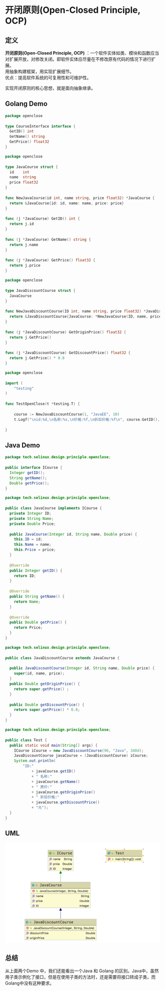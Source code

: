 # 开闭原则(Open-Closed Principle, OCP)

## 定义

  **开闭原则(Open-Closed Principle, OCP)** ：一个软件实体如类、模块和函数应当对扩展开放，对修改关闭。即软件实体应尽量在不修改原有代码的情况下进行扩展。  
  用抽象构建框架，用实现扩展细节。  
  优点：提高软件系统的可复用性和可维护性。  

  实现开闭原则的核心思想，就是面向抽象继承。

## Golang Demo

```go
package openclose

type CourseInterface interface {
  GetID() int
  GetName() string
  GetPrice() float32
}
```

```go
package openclose

type JavaCourse struct {
  id    int
  name  string
  price float32
}

func NewJavaCourse(id int, name string, price float32) *JavaCourse {
  return &JavaCourse{id: id, name: name, price: price}
}

func (j *JavaCourse) GetID() int {
  return j.id
}

func (j *JavaCourse) GetName() string {
  return j.name
}

func (j *JavaCourse) GetPrice() float32 {
  return j.price
}
```

```go
package openclose

type JavaDiscountCourse struct {
  JavaCourse
}

func NewJavaDiscountCourse(ID int, name string, price float32) *JavaDiscountCourse {
  return &JavaDiscountCourse{JavaCourse: *NewJavaCourse(ID, name, price)}
}

func (j *JavaDiscountCourse) GetOriginPrice() float32 {
  return j.GetPrice()
}

func (j *JavaDiscountCourse) GetDiscountPrice() float32 {
  return j.GetPrice() * 0.8
}

```

```go
package openclose

import (
    "testing"
)

func TestOpenClose(t *testing.T) {

    course := NewJavaDiscountCourse(1, "JavaEE", 10)
    t.Logf("\nid:%d,\n名称:%s,\n价格:%f,\n折后价格:%f\n", course.GetID(), course.GetName(), course.GetPrice(), course.GetDiscountPrice())

}

```

## Java Demo

```java
package tech.selinux.design.principle.openclose;

public interface ICourse {
  Integer getID();
  String getName();
  Double getPrice();
}
```

```java
package tech.selinux.design.principle.openclose;

public class JavaCourse implements ICourse {
  private Integer ID;
  private String Name;
  private Double Price;

  public JavaCourse(Integer id, String name, Double price) {
    this.ID = id;
    this.Name = name;
    this.Price = price;
  }

  @Override
  public Integer getID() {
    return ID;
  }

  @Override
  public String getName() {
    return Name;
  }

  @Override
  public Double getPrice() {
    return Price;
  }
}
```

```java
package tech.selinux.design.principle.openclose;

public class JavaDiscountCourse extends JavaCourse {

  public JavaDiscountCourse(Integer id, String name, Double price) {
    super(id, name, price);
  }
  public Double getOriginPrice() {
    return super.getPrice() ;
  }

  public Double getDiscountPrice() {
    return super.getPrice() * 0.8;
  }
}
```

```java
package tech.selinux.design.principle.openclose;

public class Test {
  public static void main(String[] args) {
    ICourse iCourse = new JavaDiscountCourse(96, "Java", 348d);
    JavaDiscountCourse javaCourse = (JavaDiscountCourse) iCourse;
    System.out.println(
        "ID:"
            + javaCourse.getID()
            + " 名称:"
            + javaCourse.getName()
            + " 原价:"
            + javaCourse.getOriginPrice()
            + " 折后价格:"
            + javaCourse.getDiscountPrice()
            + "元");
  }
}
```

## UML

![开闭原则的UML类图](images/open-close-principle.png)

## 总结

从上面两个Demo 中，我们还能看出一个Java 和 Golang 的区别。Java中，虽然用子类示例化了接口，但是在使用子类的方法时，还是需要将接口转成子类，而Golang中没有这种要求。
